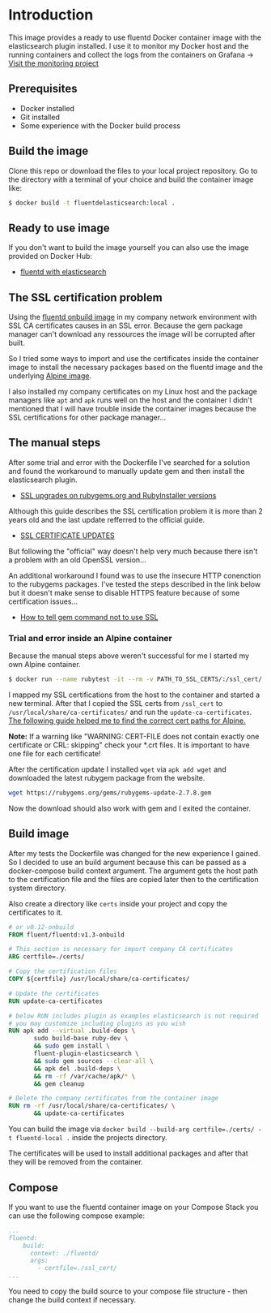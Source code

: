 # Introduction

This image provides a ready to use fluentd Docker container image with the elasticsearch plugin installed.
I use it to monitor my Docker host and the running containers and collect the logs from the containers on Grafana -> [Visit the monitoring project](https://github.com/andz-dev/dockmon)

## Prerequisites

- Docker installed
- Git installed
- Some experience with the Docker build process

## Build the image

Clone this repo or download the files to your local project repository. Go to the directory with a terminal of your choice and build the container image like:

```sh
$ docker build -t fluentdelasticsearch:local .
```

## Ready to use image

If you don't want to build the image yourself you can also use the image provided on Docker Hub:
- [fluentd with elasticsearch](https://hub.docker.com/r/andzdev/fluentdelasticsearch/)

## The SSL certification problem

Using the [fluentd onbuild image](https://hub.docker.com/r/fluent/fluentd/) in my company network environment with SSL CA certificates causes in an SSL error.
Because the gem package manager can't download any ressources the image will be corrupted after built.

So I tried some ways to import and use the certificates inside the container image to install the necessary packages based on the fluentd image and the underlying [Alpine image](https://hub.docker.com/_/alpine/).

I also installed my company certificates on my Linux host and the package managers like `apt` and `apk` runs well on the host and the container I didn't mentioned that I will have trouble inside the container images because the SSL certifications for other package manager...

## The manual steps

After some trial and error with the Dockerfile I've searched for a solution and found the workaround to manually update gem and then install the elasticsearch plugin.
- [SSL upgrades on rubygems.org and RubyInstaller versions](https://gist.github.com/luislavena/f064211759ee0f806c88#installing-using-update-packages-new)

Although this guide describes the SSL certification problem it is more than 2 years old and the last update refferred to the official guide.
- [SSL CERTIFICATE UPDATES](https://guides.rubygems.org/ssl-certificate-update/#installing-using-update-packages)

But following the "official" way doesn't help very much because there isn't a problem with an old OpenSSL version...

An additional workaround I found was to use the insecure HTTP conenction to the rubygems packages. I've tested the steps described in the link below but it doesn't make sense to disable HTTPS feature because of some certification issues...
- [How to tell gem command not to use SSL](https://stackoverflow.com/questions/20399531/how-to-tell-gem-command-not-to-use-ssl)

### Trial and error inside an Alpine container

Because the manual steps above weren't successful for me I started my own Alpine container.

```sh
$ docker run --name rubytest -it --rm -v PATH_TO_SSL_CERTS/:/ssl_cert/ alpine:3.8 /bin/sh
```

I mapped my SSL certifications from the host to the container and started a new terminal.
After that I copied the SSL certs from `/ssl_cert` to `/usr/local/share/ca-certificates/` and run the `update-ca-certificates`.
[The following guide helped me to find the correct cert paths for Alpine.](https://hackernoon.com/alpine-docker-image-with-secured-communication-ssl-tls-go-restful-api-128eb6b54f1f)

**Note:** If a warning like "WARNING: CERT-FILE does not contain exactly one certificate or CRL: skipping" check your *.crt files. It is important to have one file for each certificate!

After the certification update I installed `wget` via `apk add wget` and downloaded the latest rubygem package from the website.

```sh
wget https://rubygems.org/gems/rubygems-update-2.7.8.gem
```

Now the download should also work with gem and I exited the container.

## Build image

After my tests the Dockerfile was changed for the new experience I gained. So I decided to use an build argument because this can be passed as a docker-compose build context argument.
The argument gets the host path to the certification file and the files are copied later then to the certification system directory.

Also create a directory like `certs` inside your project and copy the certificates to it.

```Dockerfile
# or v0.12-onbuild
FROM fluent/fluentd:v1.3-onbuild

# This section is necessary for import company CA certificates
ARG certfile=./certs/

# Copy the certification files
COPY ${certfile} /usr/local/share/ca-certificates/

# Update the certificates
RUN update-ca-certificates

# below RUN includes plugin as examples elasticsearch is not required
# you may customize including plugins as you wish
RUN apk add --virtual .build-deps \
       sudo build-base ruby-dev \
       && sudo gem install \
       fluent-plugin-elasticsearch \
       && sudo gem sources --clear-all \
       && apk del .build-deps \
       && rm -rf /var/cache/apk/* \
       && gem cleanup

# Delete the company certificates from the container image
RUN rm -rf /usr/local/share/ca-certificates/ \
       && update-ca-certificates
```

You can build the image via `docker build --build-arg certfile=./certs/ -t fluentd-local .` inside the projects directory.

The certificates will be used to install additional packages and after that they will be removed from the container.

## Compose

If you want to use the fluentd container image on your Compose Stack you can use the following compose example:

```yml
...
fluentd:
    build:
      context: ./fluentd/
      args:
        - certfile=./ssl_cert/
...
```

You need to copy the build source to your compose file structure - then change the build context if necessary.